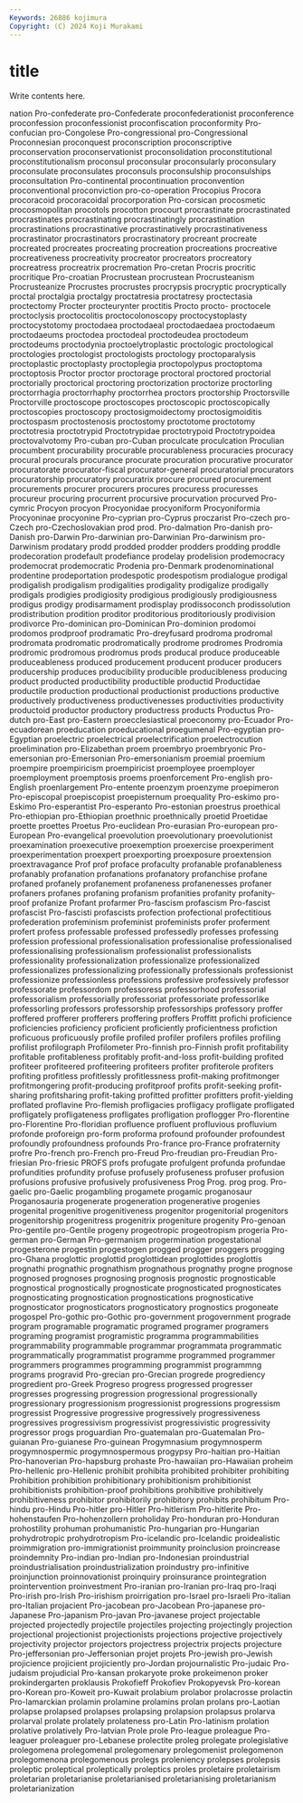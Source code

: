 ```yaml
---
Keywords: 26886 kojimura
Copyright: (C) 2024 Koji Murakami
---
```


# title

Write contents here.



nation Pro-confederate pro-Confederate proconfederationist
proconference proconfession proconfessionist proconfiscation proconformity Pro-confucian pro-Congolese Pro-congressional pro-Congressional Proconnesian
proconquest proconscription proconscriptive proconservation proconservationist proconsolidation proconstitutional proconstitutionalism proconsul proconsular
proconsularly proconsulary proconsulate proconsulates proconsuls proconsulship proconsulships proconsultation Pro-continental procontinuation
proconvention proconventional proconviction pro-co-operation Procopius Procora procoracoid procoracoidal procorporation Pro-corsican
procosmetic procosmopolitan procotols procotton procourt procrastinate procrastinated procrastinates procrastinating procrastinatingly
procrastination procrastinations procrastinative procrastinatively procrastinativeness procrastinator procrastinators procrastinatory procreant procreate
procreated procreates procreating procreation procreations procreative procreativeness procreativity procreator procreators
procreatory procreatress procreatrix procremation Pro-cretan Procris procritic procritique Pro-croatian Procrustean
procrustean Procrusteanism Procrusteanize Procrustes procrustes procrypsis procryptic procryptically proctal proctalgia
proctalgy proctatresia proctatresy proctectasia proctectomy Procter procteurynter proctitis Procto procto-
proctocele proctoclysis proctocolitis proctocolonoscopy proctocystoplasty proctocystotomy proctodaea proctodaeal proctodaedaea proctodaeum
proctodaeums proctodea proctodeal proctodeudea proctodeum proctodeums proctodynia proctoelytroplastic proctologic proctological
proctologies proctologist proctologists proctology proctoparalysis proctoplastic proctoplasty proctoplegia proctopolypus proctoptoma
proctoptosis Proctor proctor proctorage proctoral proctored proctorial proctorially proctorical proctoring
proctorization proctorize proctorling proctorrhagia proctorrhaphy proctorrhea proctors proctorship Proctorsville Proctorville
proctoscope proctoscopes proctoscopic proctoscopically proctoscopies proctoscopy proctosigmoidectomy proctosigmoiditis proctospasm proctostenosis
proctostomy proctotome proctotomy proctotresia proctotrypid Proctotrypidae proctotrypoid Proctotrypoidea proctovalvotomy Pro-cuban
pro-Cuban proculcate proculcation Proculian procumbent procurability procurable procurableness procuracies procuracy
procural procurals procurance procurate procuration procurative procurator procuratorate procurator-fiscal procurator-general
procuratorial procurators procuratorship procuratory procuratrix procure procured procurement procurements procurer
procurers procures procuress procuresses procureur procuring procurrent procursive procurvation procurved
Pro-cymric Procyon procyon Procyonidae procyoniform Procyoniformia Procyoninae procyonine Pro-cyprian pro-Cyprus
proczarist Pro-czech pro-Czech pro-Czechoslovakian prod prod. Pro-dalmation Pro-danish pro-Danish pro-Darwin
Pro-darwinian pro-Darwinian Pro-darwinism pro-Darwinism prodatary prodd prodded prodder prodders prodding
proddle prodecoration prodefault prodefiance prodelay prodelision prodemocracy prodemocrat prodemocratic Prodenia
pro-Denmark prodenominational prodentine prodeportation prodespotic prodespotism prodialogue prodigal prodigalish prodigalism
prodigalities prodigality prodigalize prodigally prodigals prodigies prodigiosity prodigious prodigiously prodigiousness
prodigus prodigy prodisarmament prodisplay prodissoconch prodissolution prodistribution prodition proditor proditorious
proditoriously prodivision prodivorce Pro-dominican pro-Dominican Pro-dominion prodomoi prodomos prodproof prodramatic
Pro-dreyfusard prodroma prodromal prodromata prodromatic prodromatically prodrome prodromes Prodromia prodromic
prodromous prodromus prods producal produce produceable produceableness produced producement producent
producer producers producership produces producibility producible producibleness producing product producted
productibility productible productid Productidae productile production productional productionist productions productive
productively productiveness productivenesses productivities productivity productoid productor productory productress products
Productus Pro-dutch pro-East pro-Eastern proecclesiastical proeconomy pro-Ecuador Pro-ecuadorean proeducation proeducational
proegumenal Pro-egyptian pro-Egyptian proelectric proelectrical proelectrification proelectrocution proelimination pro-Elizabethan proem
proembryo proembryonic Pro-emersonian pro-Emersonian Pro-emersonianism proemial proemium proempire proempiricism proempiricist
proemployee proemployer proemployment proemptosis proems proenforcement Pro-english pro-English proenlargement Pro-entente
proenzym proenzyme proepimeron Pro-episcopal proepiscopist proepisternum proequality Pro-eskimo pro-Eskimo Pro-esperantist
Pro-esperanto Pro-estonian proestrus proethical Pro-ethiopian pro-Ethiopian proethnic proethnically proetid Proetidae
proette proettes Proetus Pro-euclidean Pro-eurasian Pro-european pro-European Pro-evangelical proevolution proevolutionary
proevolutionist proexamination proexecutive proexemption proexercise proexperiment proexperimentation proexpert proexporting proexposure
proextension proextravagance Prof prof proface profaculty profanable profanableness profanably profanation
profanations profanatory profanchise profane profaned profanely profanement profaneness profanenesses profaner
profaners profanes profaning profanism profanities profanity profanity-proof profanize Profant profarmer
Pro-fascism profascism Pro-fascist profascist Pro-fascisti profascists profection profectional profectitious profederation
profeminism profeminist profeminists profer proferment profert profess professable professed professedly
professes professing profession professional professionalisation professionalise professionalised professionalising professionalism professionalist
professionalists professionality professionalization professionalize professionalized professionalizes professionalizing professionally professionals professionist
professionize professionless professions professive professively professor professorate professordom professoress professorhood
professorial professorialism professorially professoriat professoriate professorlike professorling professors professorship professorships
professory proffer proffered profferer profferers proffering proffers Proffitt profichi proficience
proficiencies proficiency proficient proficiently proficientness profiction proficuous proficuously profile profiled
profiler profilers profiles profiling profilist profilograph Profilometer Pro-finnish pro-Finnish profit
profitability profitable profitableness profitably profit-and-loss profit-building profited profiteer profiteered profiteering
profiteers profiter profiterole profiters profiting profitless profitlessly profitlessness profit-making profitmonger
profitmongering profit-producing profitproof profits profit-seeking profit-sharing profitsharing profit-taking profitted profitter
profitters profit-yielding proflated proflavine Pro-flemish profligacies profligacy profligate profligated profligately
profligateness profligates profligation proflogger Pro-florentine pro-Florentine Pro-floridian profluence profluent profluvious
profluvium profonde proforeign pro-form proforma profound profounder profoundest profoundly profoundness
profounds Pro-france pro-France profraternity profre Pro-french pro-French pro-Freud Pro-freudian pro-Freudian
Pro-friesian Pro-friesic PROFS profs profugate profulgent profunda profundae profundities profundity
profuse profusely profuseness profuser profusion profusions profusive profusively profusiveness Prog
Prog. prog prog. Pro-gaelic pro-Gaelic progambling progamete progamic proganosaur Proganosauria
progenerate progeneration progenerative progenies progenital progenitive progenitiveness progenitor progenitorial progenitors
progenitorship progenitress progenitrix progeniture progenity Pro-genoan Pro-gentile pro-Gentile progeny progeotropic
progeotropism progeria Pro-german pro-German Pro-germanism progermination progestational progesterone progestin progestogen
progged progger proggers progging pro-Ghana proglottic proglottid proglottidean proglottides proglottis
prognathi prognathic prognathism prognathous prognathy progne prognose prognosed prognoses prognosing
prognosis prognostic prognosticable prognostical prognostically prognosticate prognosticated prognosticates prognosticating prognostication
prognostications prognosticative prognosticator prognosticators prognosticatory prognostics progoneate progospel Pro-gothic pro-Gothic
pro-government progovernment prograde program programable programatic programed programer programers programing
programist programistic programma programmabilities programmability programmable programmar programmata programmatic programmatically
programmatist programme programmed programmer programmers programmes programming programmist programmng programs
progravid Pro-grecian pro-Grecian progrede progrediency progredient pro-Greek Progreso progress progressed
progresser progresses progressing progression progressional progressionally progressionary progressionism progressionist progressions
progressism progressist Progressive progressive progressively progressiveness progressives progressivism progressivist progressivistic
progressivity progressor progs proguardian Pro-guatemalan pro-Guatemalan Pro-guianan Pro-guianese Pro-guinean Progymnasium
progymnosperm progymnospermic progymnospermous progypsy Pro-haitian pro-Haitian Pro-hanoverian Pro-hapsburg prohaste Pro-hawaiian
pro-Hawaiian proheim Pro-hellenic pro-Hellenic prohibit prohibita prohibited prohibiter prohibiting Prohibition
prohibition prohibitionary prohibitionism prohibitionist prohibitionists prohibition-proof prohibitions prohibitive prohibitively prohibitiveness
prohibitor prohibitorily prohibitory prohibits prohibitum Pro-hindu pro-Hindu Pro-hitler pro-Hitler Pro-hitlerism
Pro-hitlerite Pro-hohenstaufen Pro-hohenzollern proholiday Pro-honduran pro-Honduran prohostility prohuman prohumanistic Pro-hungarian
pro-Hungarian prohydrotropic prohydrotropism Pro-icelandic pro-Icelandic proidealistic proimmigration pro-immigrationist proimmunity proinclusion
proincrease proindemnity Pro-indian pro-Indian pro-Indonesian proindustrial proindustrialisation proindustrialization proindustry pro-infinitive
proinjunction proinnovationist proinquiry proinsurance prointegration prointervention proinvestment Pro-iranian pro-Iranian pro-Iraq
pro-Iraqi Pro-irish pro-Irish Pro-irishism proirrigation pro-Israel pro-Israeli Pro-italian pro-Italian projacient
Pro-jacobean pro-Jacobean Pro-japanese pro-Japanese Pro-japanism Pro-javan Pro-javanese project projectable projected
projectedly projectile projectiles projecting projectingly projection projectional projectionist projectionists projections
projective projectively projectivity projector projectors projectress projectrix projects projecture Pro-jeffersonian
pro-Jeffersonian projet projets Pro-jewish pro-Jewish projicience projicient projiciently pro-Jordan projournalistic
Pro-judaic Pro-judaism projudicial Pro-kansan prokaryote proke prokeimenon proker prokindergarten proklausis
Prokofieff Prokofiev Prokopyevsk Pro-korean pro-Korean pro-Koweit pro-Kuwait prolabium prolabor prolacrosse
prolactin Pro-lamarckian prolamin prolamine prolamins prolan prolans pro-Laotian prolapse prolapsed
prolapses prolapsing prolapsion prolapsus prolarva prolarval prolate prolately prolateness pro-Latin
Pro-latinism prolation prolative prolatively Pro-latvian Prole prole Pro-league proleague Pro-leaguer
proleaguer pro-Lebanese prolectite proleg prolegate prolegislative prolegomena prolegomenal prolegomenary prolegomenist
prolegomenon prolegomenona prolegomenous prolegs proleniency prolepses prolepsis proleptic proleptical proleptically
proleptics proles proletaire proletairism proletarian proletarianise proletarianised proletarianising proletarianism proletarianization
